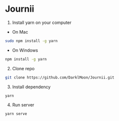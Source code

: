 # Journii

1. Install yarn on your computer
- On Mac
```bash
sudo npm install -g yarn
```
- On Windows
```bash
npm install -g yarn
```

2. Clone repo
```bash
git clone https://github.com/DarklMoon/Journii.git
```

3. Install dependency
```bash
yarn
```

4. Run server
```bash
yarn serve
```
